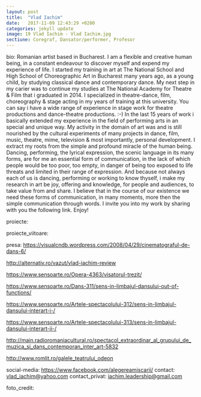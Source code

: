 ```yaml
---
layout: post
title:  "Vlad Iachim"
date:   2017-11-09 12:43:29 +0200
categories: jekyll update
image: 19 Vlad Iachim - Vlad Iachim.jpg
sectiune: Coregraf, Dansator/performer, Profesor
---
```

bio: Romanian artist based in Bucharest. I am a flexible and creative human being, in a constant endeavour to discover myself and expend my experience of life. I started my training in art at The National School and High School of Choreographic Art in Bucharest many years ago, as a young child, by studying classical dance and contemporary dance. My next step in my carier was to continue my studies at The National Academy for Theatre & Film that i graduated in 2014. I specialized in theatre-dance, film, choreography & stage acting in my years of training at this university. You can say i have a wide range of experience in stage work for theatre productions and dance-theatre productions. :-) In the last 15 years of work i basically extended my experience in the field of performing arts in an special and unique way. My activity in the domain of art was and is still nourished by the cultural experiments of many projects in dance, film, music, theatre, mime, television & most importantly, personal development. I extract my roots from the simple and profound miracle of the human being. Dancing, performing, the lyrical expression, the scenic language in its many forms, are for me an essential form of communication, in the lack of which people would be too poor, too empty, in danger of being too exposed to life threats and limited in their range of expression. And because not always each of us is dancing, performing or working to know thyself, i make my research in art be joy, offering and knowledge, for people and audiences, to take value from and share. I believe that in the course of our existence we need these forms of communication, in many moments, more then the simple communication through words. I invite you into my work by sharing with you the following link. Enjoy!

proiecte: 

proiecte_viitoare: 

presa: https://visualcndb.wordpress.com/2008/04/29/cinematograful-de-dans-6/

http://alternativ.ro/vazut/vlad-iachim-review

https://www.sensoarte.ro/Opera-4363/visatorul-trezit/

https://www.sensoarte.ro/Dans-311/sens-in-limbajul-dansului-out-of-functions/

https://www.sensoarte.ro/Artele-spectacolului-312/sens-in-limbajul-dansului-interart-i-/

https://www.sensoarte.ro/Artele-spectacolului-313/sens-in-limbajul-dansului-interart-ii-/

http://main.radioromaniacultural.ro/spectacol_extraordinar_al_grupului_de_muzica_si_dans_contemporan_inter_art-5832

http://www.romlit.ro/galele_teatrului_odeon

social-media: https://www.facebook.com/alegereamiscarii/
contact: vlad_iachim@yahoo.com
contact_privat: iachim.leadership@gmail.com

foto_credit: 